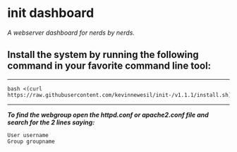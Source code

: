 init dashboard
=========

*A webserver dashboard for nerds by nerds.*

Install the system by running the following command in your favorite command line tool:
--------
***
```Shell
bash <(curl https://raw.githubusercontent.com/kevinnewesil/init-/v1.1.1/install.sh)
```

***

***To find the webgroup open the httpd.conf or apache2.conf file and search for the 2 lines saying:***

```ApacheConf
User username  
Group groupname
```
